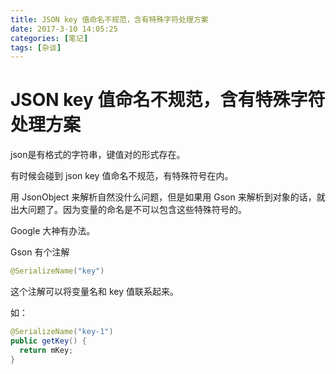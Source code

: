 ```yaml
---
title: JSON key 值命名不规范，含有特殊字符处理方案
date: 2017-3-10 14:05:25
categories: [笔记]
tags: [杂谈]
---
```


# JSON key 值命名不规范，含有特殊字符处理方案

json是有格式的字符串，键值对的形式存在。

有时候会碰到 json key 值命名不规范，有特殊符号在内。

用 JsonObject 来解析自然没什么问题，但是如果用 Gson 来解析到对象的话，就出大问题了。因为变量的命名是不可以包含这些特殊符号的。

Google 大神有办法。

Gson 有个注解

```java
@SerializeName("key")
```

这个注解可以将变量名和 key 值联系起来。

如：

```java
@SerializeName("key-1")
public getKey() {
  return mKey;
}
```



